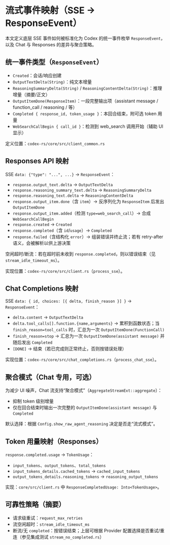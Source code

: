 # 流式事件映射（SSE → ResponseEvent）

本文定义底层 SSE 事件如何被标准化为 Codex 的统一事件枚举 `ResponseEvent`，以及 Chat 与 Responses 的差异与聚合策略。

## 统一事件类型（`ResponseEvent`）

- `Created`：会话/响应创建
- `OutputTextDelta(String)`：纯文本增量
- `ReasoningSummaryDelta(String)` / `ReasoningContentDelta(String)`：推理增量（摘要/正文）
- `OutputItemDone(ResponseItem)`：一段完整输出项（assistant message / function_call / reasoning / 等）
- `Completed { response_id, token_usage }`：本回合结束，附可选 token 用量
- `WebSearchCallBegin { call_id }`：检测到 web_search 调用开始（辅助 UI 显示）

定义位置：`codex-rs/core/src/client_common.rs`

## Responses API 映射

SSE `data: {"type": "...", ...}` → `ResponseEvent`：

- `response.output_text.delta` → `OutputTextDelta`
- `response.reasoning_summary_text.delta` → `ReasoningSummaryDelta`
- `response.reasoning_text.delta` → `ReasoningContentDelta`
- `response.output_item.done`（含 `item`）→ 反序列化为 `ResponseItem` 后发出 `OutputItemDone`
- `response.output_item.added`（检测 `type=web_search_call`）→ 合成 `WebSearchCallBegin`
- `response.created` → `Created`
- `response.completed`（含 `id`/`usage`）→ `Completed`
- `response.failed`（含结构化 `error`）→ 组装错误并终止流；若有 retry-after 语义，会被解析以供上游决策

空闲超时/断流：若在超时前未收到 `response.completed`，则以错误结束（见 `stream_idle_timeout_ms`）。

实现位置：`codex-rs/core/src/client.rs`（`process_sse`）。

## Chat Completions 映射

SSE `data: { id, choices: [{ delta, finish_reason }] }` → `ResponseEvent`：

- `delta.content` → `OutputTextDelta`
- `delta.tool_calls[].function.{name,arguments}` → 累积到函数状态；当 `finish_reason=tool_calls` 时，汇总为一次 `OutputItemDone(FunctionCall)`
- `finish_reason=stop` → 汇总为一次 `OutputItemDone(assistant message)` 并随后发出 `Completed`
- `[DONE]` → 结束（若已完成则正常终止，否则按错误处理）

实现位置：`codex-rs/core/src/chat_completions.rs`（`process_chat_sse`）。

## 聚合模式（Chat 专用，可选）

为减少 UI 噪声，Chat 流支持“聚合模式”（`AggregateStreamExt::aggregate`）：

- 抑制 token 级别增量
- 仅在回合结束时输出一次完整的 `OutputItemDone(assistant message)` 与 `Completed`

默认选择：根据 `Config.show_raw_agent_reasoning` 决定是否走“流式模式”。

## Token 用量映射（Responses）

`response.completed.usage` → `TokenUsage`：

- `input_tokens`、`output_tokens`、`total_tokens`
- `input_tokens_details.cached_tokens` → `cached_input_tokens`
- `output_tokens_details.reasoning_tokens` → `reasoning_output_tokens`

实现：`core/src/client.rs` 中 `ResponseCompletedUsage: Into<TokenUsage>`。

## 可靠性策略（摘要）

- 请求级重试：`request_max_retries`
- 流空闲超时：`stream_idle_timeout_ms`
- 断流/无 `completed`：按错误结束；上层可根据 Provider 配置选择是否重试/重连（参见集成测试 `stream_no_completed.rs`）

